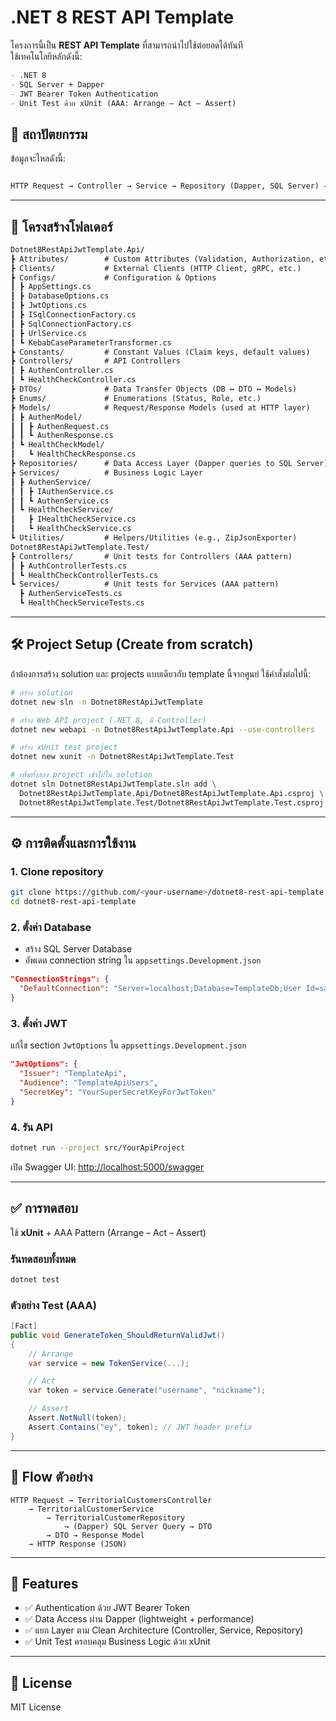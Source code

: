 # .NET 8 REST API Template

โครงการนี้เป็น **REST API Template** ที่สามารถนำไปใช้ต่อยอดได้ทันที  
ใช้เทคโนโลยีหลักดังนี้:
```markdown
- .NET 8
- SQL Server + Dapper
- JWT Bearer Token Authentication
- Unit Test ด้วย xUnit (AAA: Arrange – Act – Assert)

```

## 📐 สถาปัตยกรรม

ข้อมูลจะไหลดังนี้:

```markdown

HTTP Request → Controller → Service → Repository (Dapper, SQL Server) → DTOs → Models → HTTP Response

```

---

## 📂 โครงสร้างโฟลเดอร์

```markdown
Dotnet8RestApiJwtTemplate.Api/
┣ Attributes/        # Custom Attributes (Validation, Authorization, etc.)
┣ Clients/           # External Clients (HTTP Client, gRPC, etc.)
┣ Configs/           # Configuration & Options
┃ ┣ AppSettings.cs
┃ ┣ DatabaseOptions.cs
┃ ┣ JwtOptions.cs
┃ ┣ ISqlConnectionFactory.cs
┃ ┣ SqlConnectionFactory.cs
┃ ┣ UrlService.cs
┃ ┗ KebabCaseParameterTransformer.cs
┣ Constants/         # Constant Values (Claim keys, default values)
┣ Controllers/       # API Controllers
┃ ┣ AuthenController.cs
┃ ┗ HealthCheckController.cs
┣ DTOs/              # Data Transfer Objects (DB ↔ DTO ↔ Models)
┣ Enums/             # Enumerations (Status, Role, etc.)
┣ Models/            # Request/Response Models (used at HTTP layer)
┃ ┣ AuthenModel/
┃ ┃ ┣ AuthenRequest.cs
┃ ┃ ┗ AuthenResponse.cs
┃ ┗ HealthCheckModel/
┃   ┗ HealthCheckResponse.cs
┣ Repositories/      # Data Access Layer (Dapper queries to SQL Server)
┣ Services/          # Business Logic Layer
┃ ┣ AuthenService/
┃ ┃ ┣ IAuthenService.cs
┃ ┃ ┗ AuthenService.cs
┃ ┗ HealthCheckService/
┃   ┣ IHealthCheckService.cs
┃   ┗ HealthCheckService.cs
┗ Utilities/         # Helpers/Utilities (e.g., ZipJsonExporter)
Dotnet8RestApiJwtTemplate.Test/
┣ Controllers/       # Unit tests for Controllers (AAA pattern)
┃ ┣ AuthControllerTests.cs
┃ ┗ HealthCheckControllerTests.cs
┗ Services/          # Unit tests for Services (AAA pattern)
  ┣ AuthenServiceTests.cs
  ┗ HealthCheckServiceTests.cs


````

---

## 🛠 Project Setup (Create from scratch)

ถ้าต้องการสร้าง solution และ projects แบบเดียวกับ template นี้จากศูนย์ ใช้คำสั่งต่อไปนี้:

```bash
# สร้าง solution
dotnet new sln -n Dotnet8RestApiJwtTemplate

# สร้าง Web API project (.NET 8, มี Controller)
dotnet new webapi -n Dotnet8RestApiJwtTemplate.Api --use-controllers

# สร้าง xUnit test project
dotnet new xunit -n Dotnet8RestApiJwtTemplate.Test

# เพิ่มทั้งสอง project เข้าไปใน solution
dotnet sln Dotnet8RestApiJwtTemplate.sln add \
  Dotnet8RestApiJwtTemplate.Api/Dotnet8RestApiJwtTemplate.Api.csproj \
  Dotnet8RestApiJwtTemplate.Test/Dotnet8RestApiJwtTemplate.Test.csproj
```
---
## ⚙️ การติดตั้งและการใช้งาน

### 1. Clone repository
```bash
git clone https://github.com/<your-username>/dotnet8-rest-api-template.git
cd dotnet8-rest-api-template
````

### 2. ตั้งค่า Database

* สร้าง SQL Server Database
* อัพเดต connection string ใน `appsettings.Development.json`

```json
"ConnectionStrings": {
  "DefaultConnection": "Server=localhost;Database=TemplateDb;User Id=sa;Password=your_password;TrustServerCertificate=True"
}
```

### 3. ตั้งค่า JWT

แก้ไข section `JwtOptions` ใน `appsettings.Development.json`

```json
"JwtOptions": {
  "Issuer": "TemplateApi",
  "Audience": "TemplateApiUsers",
  "SecretKey": "YourSuperSecretKeyForJwtToken"
}
```

### 4. รัน API

```bash
dotnet run --project src/YourApiProject
```

เปิด Swagger UI:
[http://localhost:5000/swagger](http://localhost:5000/swagger)

---

## ✅ การทดสอบ

ใช้ **xUnit** + AAA Pattern (Arrange – Act – Assert)

### รันทดสอบทั้งหมด

```bash
dotnet test
```

### ตัวอย่าง Test (AAA)

```csharp
[Fact]
public void GenerateToken_ShouldReturnValidJwt()
{
    // Arrange
    var service = new TokenService(...);

    // Act
    var token = service.Generate("username", "nickname");

    // Assert
    Assert.NotNull(token);
    Assert.Contains("ey", token); // JWT header prefix
}
```

---

## 🔄 Flow ตัวอย่าง

```
HTTP Request → TerritorialCustomersController
    → TerritorialCustomerService
        → TerritorialCustomerRepository
            → (Dapper) SQL Server Query → DTO
        → DTO → Response Model
    → HTTP Response (JSON)
```

---

## 🚀 Features

* ✅ Authentication ด้วย JWT Bearer Token
* ✅ Data Access ผ่าน Dapper (lightweight + performance)
* ✅ แยก Layer ตาม Clean Architecture (Controller, Service, Repository)
* ✅ Unit Test ครอบคลุม Business Logic ด้วย xUnit

---

## 📜 License

MIT License


